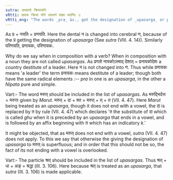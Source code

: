 ```yaml
---
sutra: उपसर्गाः क्रियायोगे
vRtti: प्रादयः क्रिया योगे उपसर्ग संज्ञा भवन्ति ॥
vRtti_eng: "The words _pra_ &c., get the designation of _upasarga_ or prepositions, when in composition with a verb."
---
```

As प्र + नयति = प्रणयति. Here the dental न is changed into cerebral ण, because of the प्र getting the designation of _upasarga_ (See _sutra_ (VIII. 4. 14)). Similarly परिणयति, प्रणायकः, परिणायकः.

Why do we say when in composition with a verb? When in composition with a noun they are not called _upasargas_. As प्रगतो नायकोऽस्माद् देशात् = प्रनायकोदेशः a country destitute of a leader. Here न is not changed into ण. Thus while प्रणायकः means 'a leader' the term प्रनायकः means destitute of a leader; though both have the same radical elements :-- _pra_ in one is an _upasarga_, in the other a _Nipata_ pure and simple.

Vart:- The word मरुत् should be included in the list of _upasargas_. As मरुद्भिर्दत्तः = मरुत्तः given by _Marut_. मरुत् + दा + क्त = मरुत् + त् + त (VII. 4. 47). Here _Marut_ being treated as an _upasarga_, though it does not end with a vowel, the दा is replaced by त by rule (VII. 4. 47) which declares 'त the substitute of दा which is called _ghu_ when it is preceded by an _upasarga_ that ends in a vowel, and is followed by an affix beginning with त which has an indicatory _k_.'

It might be objected, that as मरुत् does not end with a vowel, _sutra_ (VII. 4. 47) does not apply. To this we say that otherwise the giving the designation of _upasarga_ to मरुत् is superfluous; and in order that this should not be so, the fact of its not ending with a vowel is overlooked.

Vart:- The particle श्रत् should be included in the list of _upasargas_. Thus श्रत् + धा + अङ् = श्रद्धा (III. 3. 106). Here because श्रत् is treated as an _upasarga_, that _sutra_ (III. 3. 106) is made applicable.

